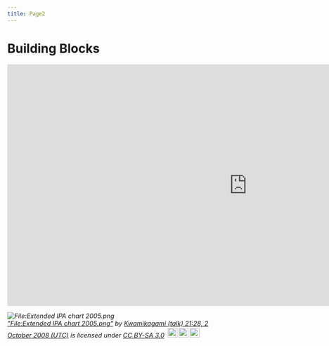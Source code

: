 ```yaml
---
title: Page2
---
```


<h1>Building Blocks</h1>
<div class="row">
<div class="col-sm-6">

  <iframe src="https://h5p.org/h5p/embed/1232947" width="1090" height="551" frameborder="0" allowfullscreen="allowfullscreen" allow="geolocation *; microphone *; camera *; midi *;   encrypted-media *" title="Vowel Checker"></iframe><script src="https://h5p.org/sites/all/modules/h5p/library/js/h5p-resizer.js" charset="UTF-8"></script>

</div>
  
<div class="col-sm-6">
  
<p style="font-size: 0.9rem;font-style: italic;"><img style="display: block;" src="https://upload.wikimedia.org/wikipedia/commons/9/94/Extended_IPA_chart_2005.png" alt="File:Extended IPA chart 2005.png"><a href="https://commons.wikimedia.org/w/index.php?curid=868227">"File:Extended IPA chart 2005.png"</a><span> by <a href="https://commons.wikimedia.org/wiki/User:Kwamikagami">Kwamikagami (talk) 21:28, 2 October 2008 (UTC)</a></span> is licensed under <a href="http://creativecommons.org/licenses/by-sa/3.0/?ref=openverse&atype=html" style="margin-right: 5px;">CC BY-SA 3.0</a><a href="http://creativecommons.org/licenses/by-sa/3.0/?ref=openverse&atype=html" target="_blank" rel="noopener noreferrer" style="display: inline-block;white-space: none;margin-top: 2px;margin-left: 3px;height: 22px !important;"><img style="height: inherit;margin-right: 3px;display: inline-block;" src="https://search.creativecommons.org/static/img/cc_icon.svg?image_id=3a4835b7-9bf3-4037-a7c2-7ba938b9a254" /><img style="height: inherit;margin-right: 3px;display: inline-block;" src="https://search.creativecommons.org/static/img/cc-by_icon.svg" /><img style="height: inherit;margin-right: 3px;display: inline-block;" src="https://search.creativecommons.org/static/img/cc-sa_icon.svg" /></a></p>
  
</div>
